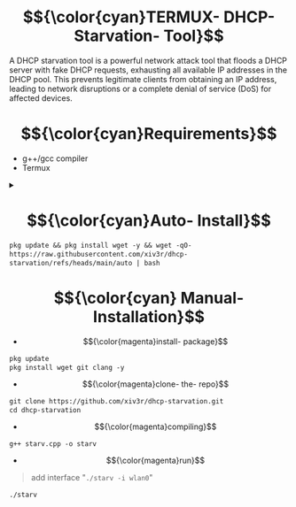 # $${\color{cyan}TERMUX- DHCP- Starvation- Tool}$$
A DHCP starvation tool is a powerful network attack tool that floods a DHCP server with fake DHCP requests, exhausting all available IP addresses in the DHCP pool. This prevents legitimate clients from obtaining an IP address, leading to network disruptions or a complete denial of service (DoS) for affected devices.

# $${\color{cyan}Requirements}$$
- g++/gcc compiler
- Termux

<details><summary></summary>
  
# $${\color{cyan}Screenshots}$$

-----
<img src="https://github.com/xiv3r/dhcp-starvation/blob/main/image/Screenshot_2025_0427_062659.png">

-----
<img src="https://github.com/xiv3r/dhcp-starvation/blob/main/image/Screenshot_2025_0427_062719.png">

-----
<img src="https://github.com/xiv3r/dhcp-starvation/blob/main/image/Screenshot_2025_0427_062743.png">
</img></details>

# $${\color{cyan}Auto- Install}$$
```
pkg update && pkg install wget -y && wget -qO- https://raw.githubusercontent.com/xiv3r/dhcp-starvation/refs/heads/main/auto | bash
```

# $${\color{cyan} Manual- Installation}$$

- $${\color{magenta}install- package}$$
```
pkg update
pkg install wget git clang -y
```
- $${\color{magenta}clone- the- repo}$$
```
git clone https://github.com/xiv3r/dhcp-starvation.git
cd dhcp-starvation
```
- $${\color{magenta}compiling}$$
```
g++ starv.cpp -o starv
```
- $${\color{magenta}run}$$
> add interface "`./starv -i wlan0`"
```
./starv
```
</details>

